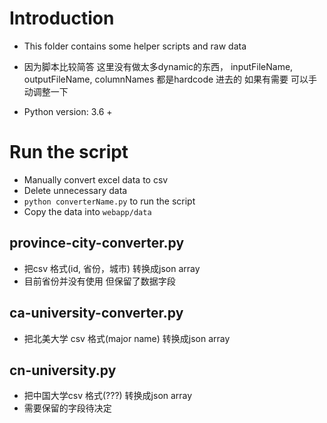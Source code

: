 # Introduction
 - This folder contains some helper scripts and raw data
 - 因为脚本比较简答 这里没有做太多dynamic的东西， inputFileName, outputFileName, columnNames 都是hardcode 进去的 如果有需要 可以手动调整一下

 - Python version: 3.6 +

# Run the script
 - Manually convert excel data to csv 
 - Delete unnecessary data
 - `python converterName.py` to run the script
 - Copy the data into `webapp/data`

## province-city-converter.py
 - 把csv 格式(id, 省份，城市) 转换成json array
 - 目前省份并没有使用 但保留了数据字段

 
## ca-university-converter.py
 - 把北美大学 csv 格式(major name) 转换成json array
 

## cn-university.py
 - 把中国大学csv 格式(???) 转换成json array
 - 需要保留的字段待决定


